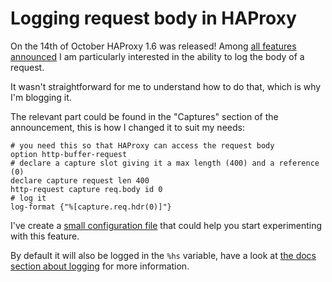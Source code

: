 # Logging request body in HAProxy

On the 14th of October HAProxy 1.6 was released! Among [all features announced](http://blog.haproxy.com/2015/10/14/whats-new-in-haproxy-1-6/) I am particularly interested in the ability to log the body of a request.

It wasn't straightforward for me to understand how to do that, which is why I'm blogging it.

The relevant part could be found in the "Captures" section of the announcement, this is how I changed it to suit my needs:

```
# you need this so that HAProxy can access the request body
option http-buffer-request
# declare a capture slot giving it a max length (400) and a reference (0)
declare capture request len 400
http-request capture req.body id 0
# log it
log-format {"%[capture.req.hdr(0)]"}
```

I've create a [small configuration file](https://gist.github.com/lazywithclass/d255bb4d2086b07be178) that could help you start experimenting with this feature.

By default it will also be logged in the `%hs` variable, have a look at [the docs section about logging](https://cbonte.github.io/haproxy-dconv/configuration-1.6.html#8.2.4) for more information.
